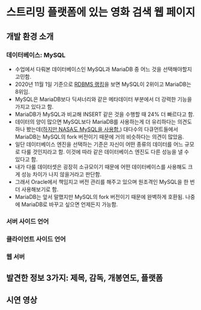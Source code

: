 # 스트리밍 플랫폼에 있는 영화 검색 웹 페이지

## 개발 환경 소개

### 데이터베이스: MySQL
* 수업에서 다뤄본 데이터베이스인 MySQL과 MariaDB 중 어느 것을 선택해야할지 고민함.
* 2020년 11월 1일 기준으로 [RDBMS 랭킹](https://db-engines.com/en/ranking/relational+dbms)을 보면 MySQL이 2위이고 MariaDB는 8위임.
* MySQL은 MariaDB보다 딕셔너리와 같은 메타데이터 부분에서 더 강력한 기능을 가지고 있다고 함.
* MariaDB가 MySQL과 비교해 INSERT 같은 것을 수행할 때 24% 더 빠르다고 함.
* 데이터의 양이 많으면 MySQL보다 MariaDB를 사용하는게 더 유리하다는 의견도 하나 봤는데([하지만 NASA도 MySQL을 사용함.](https://www.mysql.com/customers/)) 대다수의 다큐먼트들에서 MariaDB는 MySQL의 fork 버전이기 때문에 거의 비슷하다는 의견이 많았음.
* 일단 데이터베이스 엔진을 선택하는 기준은 자신이 어떤 종류의 데이터를 어느 규모로 다룰 것인지라고 함. 이것에 따라 같은 데이터베이스 엔진도 다른 성능을 낼 수 있다고 함.
* 내가 다룰 데이터셋은 굉장히 소규모이기 때문에 어떤 데이터베이스를 사용해도 크게 성능 차이가 나지 않을거라고 판단함.
* 그래서 Oracle에서 책임지고 버전 관리를 해주고 있으며 원조격인 MySQL을 한 번 더 사용해보기로 함.
* MariaDB는 앞서 말했지만 MySQL의 fork 버전이기 때문에 완벽하게 호환됨. 나중에 MariaDB로 바꾸고 싶으면 언제든지 가능함.

### 서버 사이드 언어

### 클라이언트 사이드 언어

### 웹 서버

## 발견한 정보 3가지: 제목, 감독, 개봉연도, 플랫폼


## 시연 영상
